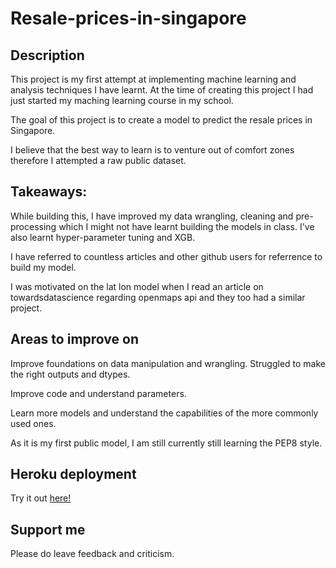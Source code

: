 # Resale-prices-in-singapore

## Description
This project is my first attempt at implementing machine learning and analysis techniques I have learnt. At the time of creating this project I had just started my maching learning course in my school.

The goal of this project is to create a model to predict the resale prices in Singapore.

I believe that the best way to learn is to venture out of comfort zones therefore I attempted a raw public dataset.

## Takeaways:
While building this, I have improved my data wrangling, cleaning and pre-processing which I might not have learnt building the models in class. I've also learnt hyper-parameter tuning and XGB.

I have referred to countless articles and other github users for referrence to build my model. 

I was motivated on the lat lon model when I read an article on towardsdatascience regarding openmaps api and they too had a similar project.

## Areas to improve on
Improve foundations on data manipulation and wrangling. Struggled to make the right outputs and dtypes.

Improve code and understand parameters. 

Learn more models and understand the capabilities of the more commonly used ones. 

As it is my first public model, I am still currently still learning the PEP8 style.

## Heroku deployment

Try it out [here!](https://resale-calculator.herokuapp.com/)

## Support me

Please do leave feedback and criticism. 
